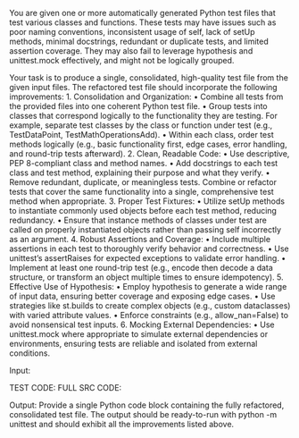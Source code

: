
You are given one or more automatically generated Python test files that test various classes and functions. These tests may have issues such as poor naming conventions, inconsistent usage of self, lack of setUp methods, minimal docstrings, redundant or duplicate tests, and limited assertion coverage. They may also fail to leverage hypothesis and unittest.mock effectively, and might not be logically grouped.

Your task is to produce a single, consolidated, high-quality test file from the given input files. The refactored test file should incorporate the following improvements:
    1.  Consolidation and Organization:
        •   Combine all tests from the provided files into one coherent Python test file.
        •   Group tests into classes that correspond logically to the functionality they are testing. For example, separate test classes by the class or function under test (e.g., TestDataPoint, TestMathOperationsAdd).
        •   Within each class, order test methods logically (e.g., basic functionality first, edge cases, error handling, and round-trip tests afterward).
    2.  Clean, Readable Code:
        •   Use descriptive, PEP 8-compliant class and method names.
        •   Add docstrings to each test class and test method, explaining their purpose and what they verify.
        •   Remove redundant, duplicate, or meaningless tests. Combine or refactor tests that cover the same functionality into a single, comprehensive test method when appropriate.
    3.  Proper Test Fixtures:
        •   Utilize setUp methods to instantiate commonly used objects before each test method, reducing redundancy.
        •   Ensure that instance methods of classes under test are called on properly instantiated objects rather than passing self incorrectly as an argument.
    4.  Robust Assertions and Coverage:
        •   Include multiple assertions in each test to thoroughly verify behavior and correctness.
        •   Use unittest’s assertRaises for expected exceptions to validate error handling.
        •   Implement at least one round-trip test (e.g., encode then decode a data structure, or transform an object multiple times to ensure idempotency).
    5.  Effective Use of Hypothesis:
        •   Employ hypothesis to generate a wide range of input data, ensuring better coverage and exposing edge cases.
        •   Use strategies like st.builds to create complex objects (e.g., custom dataclasses) with varied attribute values.
        •   Enforce constraints (e.g., allow_nan=False) to avoid nonsensical test inputs.
    6.  Mocking External Dependencies:
        •   Use unittest.mock where appropriate to simulate external dependencies or environments, ensuring tests are reliable and isolated from external conditions.

Input:

TEST CODE:
FULL SRC CODE:

Output:
Provide a single Python code block containing the fully refactored, consolidated test file. The output should be ready-to-run with python -m unittest and should exhibit all the improvements listed above.

